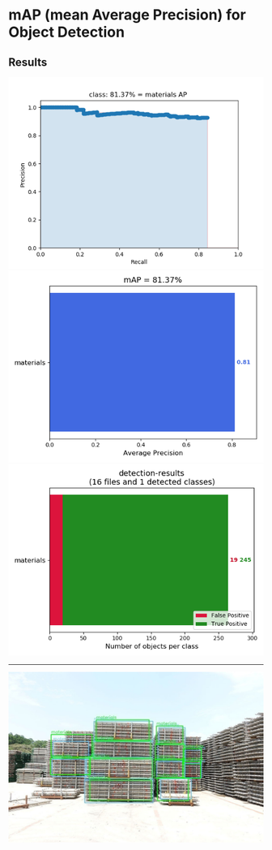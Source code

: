 # mAP (mean Average Precision) for Object Detection
## Results ##
![image](https://github.com/Hung-Chung-Li/mAP/blob/master/results/classes/materials.png)
![image](https://github.com/Hung-Chung-Li/mAP/blob/master/results/mAP.png)
![image](https://github.com/Hung-Chung-Li/mAP/blob/master/results/detection-results-info.png)

---
![image](https://github.com/Hung-Chung-Li/mAP/blob/master/results/images/DSC03326.jpg)
